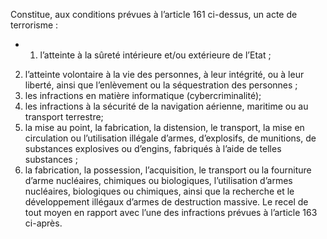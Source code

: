 Constitue, aux conditions prévues à l’article 161 ci-dessus, un acte de terrorisme :
- 1. l’atteinte à la sûreté intérieure et/ou extérieure de l’Etat ;
2. l’atteinte volontaire à la vie des personnes, à leur intégrité, ou à leur liberté, ainsi que l’enlèvement ou la séquestration des personnes ;
3. les infractions en matière informatique (cybercriminalité);
4. les infractions à la sécurité de la navigation aérienne, maritime ou au transport terrestre;
5. la mise au point, la fabrication, la distension, le transport, la mise en circulation ou l’utilisation illégale d’armes, d’explosifs, de munitions, de substances explosives ou d’engins, fabriqués à l’aide de telles substances ;
6. la fabrication, la possession, l’acquisition, le transport ou la fourniture d’arme nucléaires, chimiques ou biologiques, l’utilisation d’armes nucléaires, biologiques ou chimiques, ainsi que la recherche et le développement illégaux d’armes de destruction massive.
Le recel de tout moyen en rapport avec l’une des infractions prévues à l’article 163 ci-après.